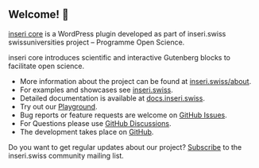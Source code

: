 ## Welcome! 👋

[inseri core](https://wordpress.org/plugins/inseri-core/) is a WordPress plugin developed as part of inseri.swiss swissuniversities project – Programme Open Science.

inseri core introduces scientific and interactive Gutenberg blocks to facilitate open science. 

- More information about the project can be found at [inseri.swiss/about](https://inseri.swiss/about).
- For examples and showcases see [inseri.swiss](https://inseri.swiss/about).
- Detailed documentation is available at [docs.inseri.swiss](https://docs.inseri.swiss/).
- Try out our [Playground](https://inseri.swiss/playground/).
- Bug reports or feature requests are welcome on [GitHub Issues](https://github.com/inseri-swiss/inseri-swiss/issues).
- For Questions please use [GitHub Discussions](https://github.com/inseri-swiss/inseri-swiss/discussions).
- The development takes place on [GitHub](https://github.com/inseri-swiss/inseri-core-wp).

Do you want to get regular updates about our project? [Subscribe](https://s3it.lists.uzh.ch/sympa/subscribe/inseri-community) to the inseri.swiss community mailing list.
<!--

**Here are some ideas to get you started:**

🙋‍♀️ A short introduction - what is your organization all about?
🌈 Contribution guidelines - how can the community get involved?
👩‍💻 Useful resources - where can the community find your docs? Is there anything else the community should know?
🍿 Fun facts - what does your team eat for breakfast?
🧙 Remember, you can do mighty things with the power of [Markdown](https://docs.github.com/github/writing-on-github/getting-started-with-writing-and-formatting-on-github/basic-writing-and-formatting-syntax)
-->
